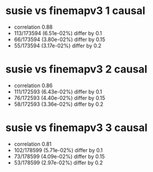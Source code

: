 # susie vs finemapv3  1 causal

- correlation 0.88
- 113/173594 (6.51e-02%) differ by 0.1
- 66/173594 (3.80e-02%) differ by 0.15
- 55/173594 (3.17e-02%) differ by 0.2


# susie vs finemapv3  2 causal

- correlation 0.86
- 111/172593 (6.43e-02%) differ by 0.1
- 76/172593 (4.40e-02%) differ by 0.15
- 58/172593 (3.36e-02%) differ by 0.2


# susie vs finemapv3  3 causal

- correlation 0.81
- 102/178599 (5.71e-02%) differ by 0.1
- 73/178599 (4.09e-02%) differ by 0.15
- 53/178599 (2.97e-02%) differ by 0.2


